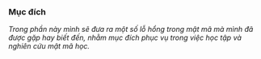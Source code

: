 ### Mục đích

_Trong phần này mình sẽ đưa ra một số lỗ hổng trong mật mã mà mình đã được gặp hay biết đến, nhằm mục đích phục vụ trong việc học tập và nghiên cứu mật mã học._
